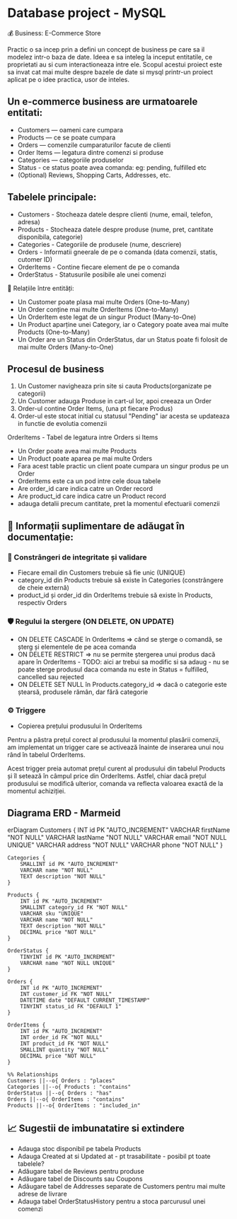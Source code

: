 # Database project - MySQL

💰 Business: E-Commerce Store 

Practic o sa incep prin a defini un concept de business pe care sa il modelez intr-o baza de date.
Ideea e sa inteleg la inceput entitatile, ce proprietati au si cum interactioneaza intre ele.
Scopul acestui proiect este sa invat cat mai multe despre bazele de date si mysql printr-un proiect
aplicat pe o idee practica, usor de inteles.



## Un e-commerce business are urmatoarele entitati:

- Customers — oameni care cumpara
- Products — ce se poate cumpara 
- Orders — comenzile cumparaturilor facute de clienti
- Order Items — legatura dintre comenzi si produse
- Categories — categoriile produselor
- Status - ce status poate avea comanda: eg: pending, fulfilled etc
- (Optional) Reviews, Shopping Carts, Addresses, etc.


## Tabelele principale:

- Customers - Stocheaza datele despre clienti (nume, email, telefon, adresa)
- Products - Stocheaza datele despre produse (nume, pret, cantitate disponibila, categorie)
- Categories - Categoriile de produsele (nume, descriere)
- Orders - Informatii gneerale de pe o comanda (data comenzii, statis, cutomer ID)
- OrderItems - Contine fiecare element de pe o comanda
- OrderStatus - Statusurile posibile ale unei comenzi


🔗 Relațiile între entități:
- Un Customer poate plasa mai multe Orders (One-to-Many)
- Un Order conține mai multe OrderItems (One-to-Many)
- Un OrderItem este legat de un singur Product (Many-to-One)
- Un Product aparține unei Category, iar o Category poate avea mai multe Products (One-to-Many)
- Un Order are un Status din OrderStatus, dar un Status poate fi folosit de mai multe Orders (Many-to-One)


## Procesul de business

1. Un Customer navigheaza prin site si cauta Products(organizate pe categorii)
2. Un Customer adauga Produse in cart-ul lor, apoi creeaza un Order
3. Order-ul contine Order Items, (una pt fiecare Produs)
4. Order-ul este stocat initial cu statusul "Pending" iar acesta se updateaza in functie de evolutia comenzii


OrderItems - Tabel de legatura intre Orders si Items

- Un Order poate avea mai multe Products
- Un Product poate aparea pe mai multe Orders
- Fara acest table practic un client poate cumpara un singur produs pe un Order
- OrderItems este ca un pod intre cele doua tabele
- Are order_id care indica catre un Order record
- Are product_id care indica catre un Product record
- adauga detalii precum cantitate, pret la momentul efectuarii comenzii

## 📌 Informații suplimentare de adăugat în documentație:

### 🔐 Constrângeri de integritate și validare

- Fiecare email din Customers trebuie să fie unic (UNIQUE)
- category_id din Products trebuie să existe în Categories (constrângere de cheie externă)
- product_id și order_id din OrderItems trebuie să existe în Products, respectiv Orders

### 🛡️ Regului la stergere (ON DELETE, ON UPDATE)

- ON DELETE CASCADE în OrderItems ⇒ când se șterge o comandă, se șterg și elementele de pe acea comanda
- ON DELETE RESTRICT ⇒ nu se permite ștergerea unui produs dacă apare în OrderItems - TODO: aici ar trebui sa modific si sa adaug  - nu se poate sterge produsul daca comanda nu este in Status = fulfilled, cancelled sau rejected
- ON DELETE SET NULL în Products.category_id ⇒ dacă o categorie este ștearsă, produsele rămân, dar fără categorie


### ⚙️ Triggere
-  Copierea prețului produsului în OrderItems 

Pentru a păstra prețul corect al produsului la momentul plasării comenzii, am implementat un trigger care se activează înainte de inserarea unui nou rând în tabelul OrderItems.

Acest trigger preia automat prețul curent al produsului din tabelul Products și îl setează în câmpul price din OrderItems. Astfel, chiar dacă prețul produsului se modifică ulterior, comanda va reflecta valoarea exactă de la momentul achiziției.


## Diagrama ERD - Marmeid

erDiagram
    Customers {
        INT id PK "AUTO_INCREMENT"
        VARCHAR firstName "NOT NULL"
        VARCHAR lastName "NOT NULL"
        VARCHAR email "NOT NULL UNIQUE"
        VARCHAR address "NOT NULL"
        VARCHAR phone "NOT NULL"
    }
    
    Categories {
        SMALLINT id PK "AUTO_INCREMENT"
        VARCHAR name "NOT NULL"
        TEXT description "NOT NULL"
    }
    
    Products {
        INT id PK "AUTO_INCREMENT"
        SMALLINT category_id FK "NOT NULL"
        VARCHAR sku "UNIQUE"
        VARCHAR name "NOT NULL"
        TEXT description "NOT NULL"
        DECIMAL price "NOT NULL"
    }
    
    OrderStatus {
        TINYINT id PK "AUTO_INCREMENT"
        VARCHAR name "NOT NULL UNIQUE"
    }
    
    Orders {
        INT id PK "AUTO_INCREMENT"
        INT customer_id FK "NOT NULL"
        DATETIME date "DEFAULT CURRENT_TIMESTAMP"
        TINYINT status_id FK "DEFAULT 1"
    }
    
    OrderItems {
        INT id PK "AUTO_INCREMENT"
        INT order_id FK "NOT NULL"
        INT product_id FK "NOT NULL"
        SMALLINT quantity "NOT NULL"
        DECIMAL price "NOT NULL"
    }
    
    %% Relationships
    Customers ||--o{ Orders : "places"
    Categories ||--o{ Products : "contains"
    OrderStatus ||--o{ Orders : "has"
    Orders ||--o{ OrderItems : "contains"
    Products ||--o{ OrderItems : "included_in"


## 📈 Sugestii de imbunatatire si extindere
- Adauga stoc disponibil pe tabela Products
- Adauga Created at si Updated at - pt trasabilitate - posibil pt toate tabelele?
- Adăugare tabel de Reviews pentru produse
- Adăugare tabel de Discounts sau Coupons
- Adăugare tabel de Addresses separate de Customers pentru mai multe adrese de livrare
- Adauga tabel OrderStatusHistory pentru a stoca parcurusul unei comenzi